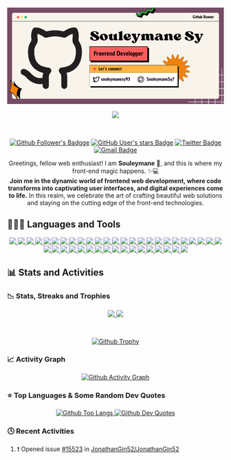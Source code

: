 <!-- Section 1: Customs Banner -->

<p align="center">
  <a href="https://github.com/SouleymaneSy7/">
    <img src="./assets/my-github-banner.png" /></a>
</p>

<p align="center">
  <a href="https://visitcount.itsvg.in">
    <img src="https://visitcount.itsvg.in/api?id=souleymanesy7&label=Profile%20Views&color=7&icon=8&pretty=false" />
  </a>
</p>

<br>

<!--  Section 2: Social Badges Icons -->

<p align="center">
  <a href="https://github.com/SouleymaneSy7" title="My Followers On Github">
      <img alt="Github Follower's Badgge" src="https://img.shields.io/github/followers/souleymanesy7?style=for-the-badge&logo=github&logoColor=FFF&labelColor=B26856&color=DF826C"></a>  
  <a href="https://github.com/SouleymaneSy7?tab=stars" title="My Stars On Github">
    <img alt="GitHub User's stars Badge" src="https://img.shields.io/github/stars/souleymanesy7?affiliations=OWNER&style=for-the-badge&label=STARS&labelColor=176d64&color=219C90&link=https%3A%2F%2Fgithub.com%2FSouleymaneSy7%3Ftab%3Dstars"></a>
  <a href="https://twitter.com/souleymanesy43" title="Follow Me On Twitter">
    <img alt="Twitter Badge" src="https://img.shields.io/twitter/follow/souleymanesy43?label=%40souleymanesy43&style=for-the-badge&logo=twitter&logoColor=fff&labelColor=146AA8&color=1d98f0&link=https%3A%2F%2Ftwitter.com%2Fsouleymanesy43" />
  </a>
  <a href="mailto:souleymanesyservices@gmail.com" title="Send Me An E-mail">
    <img alt="Gmail Badge" src="https://img.shields.io/badge/souleymanesyservices%40gmail.com-AE2D68?style=for-the-badge&logo=gmail&logoColor=fff&label=GMAIL&labelColor=791f48&link=mail" />
  </a>
</p>

<!-- Section 3: Introduction -->

<p align="center">
  Greetings, fellow web enthusiast! I am <b>Souleymane</b> 👋, and this is where
  my front-end magic happens. ✨💻 <br>
  <b>Join me in the dynamic world of frontend web development, where code
  transforms into captivating user interfaces, and digital experiences come
  to life.</b> In this realm, we celebrate the art of crafting beautiful web
  solutions and staying on the cutting edge of the front-end technologies.
</p>

<!-- Section 4: Languages and Tools -->

<h2>👩🏻‍💻 Languages and Tools</h2>

<p align="center">
  <a href="#">
    <img src="https://img.shields.io/badge/html5-%23E34F26.svg?style=for-the-badge&logo=html5&logoColor=white" />
  </a>
  <a href="#">
    <img src="https://img.shields.io/badge/css3-%231572B6.svg?style=for-the-badge&logo=css3&logoColor=white" />
  </a>
  <a href="#">
    <img src="https://img.shields.io/badge/javascript-%23323330.svg?style=for-the-badge&logo=javascript&logoColor=%23F7DF1E" />
  </a>
  <a href="#">
    <img src="https://img.shields.io/badge/typescript-%23007ACC.svg?style=for-the-badge&logo=typescript&logoColor=white" />
  </a>
  <a href="#">
    <img src="https://img.shields.io/badge/vuejs-%2335495e.svg?style=for-the-badge&logo=vuedotjs&logoColor=%234FC08D" />
  </a>
  <a href="#">
    <img src="https://img.shields.io/badge/react-%2320232a.svg?style=for-the-badge&logo=react&logoColor=%2361DAFB" />
  </a>
  <a href="#">
    <img src="https://img.shields.io/badge/Context--Api-000000?style=for-the-badge&logo=react" />
  </a>
  <a href="#">
    <img src="https://img.shields.io/badge/-React%20Query-FF4154?style=for-the-badge&logo=react%20query&logoColor=white" />
  </a>
  <a href="#">
    <img src="https://img.shields.io/badge/React_Router-CA4245?style=for-the-badge&logo=react-router&logoColor=white" />
  </a>
  <a href="#">
    <img src="https://img.shields.io/badge/markdown-%23000000.svg?style=for-the-badge&logo=markdown&logoColor=white" />
  </a>
  <a href="#">
    <img src="https://img.shields.io/badge/SASS-hotpink.svg?style=for-the-badge&logo=SASS&logoColor=white" />
  </a>
  <a href="#">
    <img src="https://img.shields.io/badge/tailwindcss-%2338B2AC.svg?style=for-the-badge&logo=tailwind-css&logoColor=white" />
  </a>
  <a href="#">
    <img src="https://img.shields.io/badge/styled--components-DB7093?style=for-the-badge&logo=styled-components&logoColor=white" />
  </a>
  <a href="#">
    <img src="https://img.shields.io/badge/pnpm-%234a4a4a.svg?style=for-the-badge&logo=pnpm&logoColor=f69220" />
  </a>
  <a href="#">
    <img src="https://img.shields.io/badge/NPM-%23CB3837.svg?style=for-the-badge&logo=npm&logoColor=white" />
  </a>
  <a href="#">
    <img src="https://img.shields.io/badge/yarn-%232C8EBB.svg?style=for-the-badge&logo=yarn&logoColor=white" />
  </a>
  <a href="#">
    <img src="https://img.shields.io/badge/vite-%23646CFF.svg?style=for-the-badge&logo=vite&logoColor=white" />
  </a>
  <a href="#">
    <img src="https://img.shields.io/badge/webpack-%238DD6F9.svg?style=for-the-badge&logo=webpack&logoColor=black" />
  </a>
  <a href="#">
    <img src="https://img.shields.io/badge/GULP-%23CF4647.svg?style=for-the-badge&logo=gulp&logoColor=white" />
  </a>
  <a href="#">
    <img src="https://img.shields.io/badge/ESLint-4B3263?style=for-the-badge&logo=eslint&logoColor=white" />
  </a>
  <a href="#">
    <img src="https://img.shields.io/badge/prettier-%23F7B93E.svg?style=for-the-badge&logo=prettier&logoColor=black" />
  </a>
  <a href="#">
    <img src="https://img.shields.io/badge/green%20sock-88CE02?style=for-the-badge&logo=greensock&logoColor=white" />
  </a>
  <a href="#">
    <img src="https://img.shields.io/badge/threejs-black?style=for-the-badge&logo=three.js&logoColor=white" />
  </a>
  <a href="#">
    <img src="https://img.shields.io/badge/chart.js-F5788D.svg?style=for-the-badge&logo=chart.js&logoColor=white" />
  </a>
  <a href="#">
    <img src="https://img.shields.io/badge/vercel-%23000000.svg?style=for-the-badge&logo=vercel&logoColor=white" />
  </a>
  <a href="#">
    <img src="https://img.shields.io/badge/netlify-%23000000.svg?style=for-the-badge&logo=netlify&logoColor=#00C7B7" />
  </a>
  <a href="#">
    <img src="https://img.shields.io/badge/github%20pages-121013?style=for-the-badge&logo=github&logoColor=white" />
  </a>
  <a href="#">
    <img src="https://img.shields.io/badge/Adobe%20XD-470137?style=for-the-badge&logo=Adobe%20XD&logoColor=#FF61F6" />
  </a>
  <a href="#">
    <img src="https://img.shields.io/badge/figma-%23F24E1E.svg?style=for-the-badge&logo=figma&logoColor=white" />
  </a>
  <a href="#">
    <img src="https://img.shields.io/badge/-Storybook-FF4785?style=for-the-badge&logo=storybook&logoColor=white" />
  </a>
  <a href="#">
    <img src="https://img.shields.io/badge/Visual%20Studio%20Code-0078d7.svg?style=for-the-badge&logo=visual-studio-code&logoColor=white" />
  </a>
  <a href="#">
    <img src="https://img.shields.io/badge/sublime_text-%23575757.svg?style=for-the-badge&logo=sublime-text&logoColor=important" />
  </a>
  <a href="#">
    <img src="https://img.shields.io/badge/Atom-%2366595C.svg?style=for-the-badge&logo=atom&logoColor=white" />
  </a>
  <a href="#">
    <img src="https://img.shields.io/badge/Supabase-3ECF8E?style=for-the-badge&logo=supabase&logoColor=white" />
  </a>
  <a href="#">
    <img src="https://img.shields.io/badge/firebase-a08021?style=for-the-badge&logo=firebase&logoColor=ffcd34" />
  </a>
  <a href="#">
    <img src="https://img.shields.io/badge/Appwrite-%23FD366E.svg?style=for-the-badge&logo=appwrite&logoColor=white" />
  </a>
  <a href="#">
    <img src="https://img.shields.io/badge/Linux-FCC624?style=for-the-badge&logo=linux&logoColor=black" />
  </a>  
  <a href="#">
    <img src="https://img.shields.io/badge/Pop!_OS-48B9C7?style=for-the-badge&logo=Pop!_OS&logoColor=white" />
  </a>  
  <a href="#">
    <img src="https://img.shields.io/badge/Ubuntu-E95420?style=for-the-badge&logo=ubuntu&logoColor=white" />
  </a>
  <a href="#">
    <img src="https://img.shields.io/badge/Tails%20-56347C?&style=for-the-badge&logo=tails&logoColor=white" />
  </a>  
  <a href="#">
    <img src="https://img.shields.io/badge/Windows-0078D6?style=for-the-badge&logo=windows&logoColor=white" />
  </a>  
  <a href="#">
    <img src="https://img.shields.io/badge/Windows%20Terminal-%234D4D4D.svg?style=for-the-badge&logo=windows-terminal&logoColor=white" />
  </a>
</p>

<!-- Section 5: Statistics and Activities -->

<h2>📊 Stats and Activities</h2>

<h3>📉 Stats, Streaks and Trophies</h3>

<p align="center">
  <a href="https://github.com/anuraghazra/github-readme-stats">
    <img src="https://github-readme-stats.vercel.app/api?username=SouleymaneSy7&theme=material-palenight&hide_border=true&show_icons=true" />
  </a>
  <a href="https://git.io/streak-stats">
    <img src="https://streak-stats.demolab.com/?user=SouleymaneSy7&theme=material-palenight&hide_border=true&border_radius=5" />
  </a>
</p>

<br>

<p align="center">
  <a href="https://github.com/ryo-ma/github-profile-trophy" >
    <img alt="Github Trophy" src="https://github-profile-trophy.vercel.app/?username=SouleymaneSy7&theme=nord&hide_border=true&margin-w=5&row=1&column=4" />
  </a>
</p>

<!-- Section 6: Activity Graphics -->

<h3>📈 Activity Graph</h3>

<p align="center">
  <a href="https://github.com/ashutosh00710/github-readme-activity-graph">
    <img alt="Github Activity Graph" src="https://github-readme-activity-graph.vercel.app/graph?username=SouleymaneSy7&theme=rogue&custom_title=Souleymane's%20Activity%20Graph&hide_border=true&bg_color=292c3d&radius=5&line=a487c6" />
  </a>
</p>

<!-- Section 7: Top Languages and Dev Quotes -->

<h3>⭐️ Top Languages & Some Random Dev Quotes</h3>

<p align="center">
  <a href="https://github.com/anuraghazra/github-readme-stats">
    <img alt="Github Top Langs" src="https://github-readme-stats.vercel.app/api/top-langs/?username=SouleymaneSy7&theme=material-palenight&border=true&border_color=a487c6&langs_count=8" />
  </a>
  <a href="https://github.com/PiyushSuthar/github-readme-quotes" >
    <img alt="Github Dev Quotes" src="https://quotes-github-readme.vercel.app/api?type=vertical&theme=catppuccin_mocha&border=true" />
  </a>
</p>



<!-- Section 8: Recents Activities -->

<h3>🕓 Recent Activities</h3>

<!--START_SECTION:activity-->
1. ❗ Opened issue [#15523](https://github.com/JonathanGin52/JonathanGin52/issues/15523) in [JonathanGin52/JonathanGin52](https://github.com/JonathanGin52/JonathanGin52)
<!--END_SECTION:activity-->
